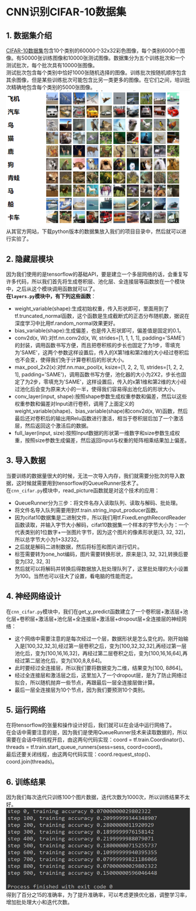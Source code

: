 # CNN识别CIFAR-10数据集
## 1. 数据集介绍  
[CIFAR-10数据集](http://www.cs.toronto.edu/~kriz/cifar.html)包含10个类别的60000个32x32彩色图像，每个类别6000个图像。有50000张训练图像和10000张测试图像。数据集分为五个训练批次和一个测试批次，每个批次具有10000张图像。  
测试批次包含每个类别中恰好1000张随机选择的图像。训练批次按随机顺序包含其余图像，但是某些训练批次可能包含比另一类更多的图像。在它们之间，培训批次精确地包含每个类别的5000张图像。  
![](./pictures/cifar10.png)  
从其官方网站，下载python版本的数据集放入我们的项目目录中，然后就可以进行实验了。
## 2. 隐藏层模块  
因为我们使用的是tensorflow的基础API，要是建立一个多层网络的话，会重复写许多代码，所以我们首先将生成卷积层、池化层、全连接层等函数放在一个模块中，之后从这个模块调用函数就可以了。  
**在`layers.py`模块中，有下列这些函数**：  

- weight_variable(shape):生成初始权重，传入形状即可，里面用到了tf.truncated_normal函数，这个函数是生成截断式的正态分布随机数，据说在深度学习中比用tf.random_normal效果更好。  
- bias_variable(shape):生成偏差，也是传入形状即可，偏差值是固定的0.1。  
- conv2d(x, W):对tf.nn.conv2d(x, W, strides=[1, 1, 1, 1], padding='SAME')的封装，调用函数书写方便，而且把卷积核的步长也固定了为1步，零填充为'SAME'，这两个参数这样设置后，传入的X第1维和第2维的大小经过卷积后也不会变，使得我们免于计算卷积后的形状大小。  
- max_pool_2x2(x):对tf.nn.max_pool(x, ksize=[1, 2, 2, 1], strides=[1, 2, 2, 1], padding='SAME')，调用函数书写方便，池化器的大小为2X2，步长也固定了为2步，零填充为'SAME'，这样设置后，传入的x第1维和第2维的大小经过池化后会变为原来大小的一半，使得我们容易得出池化后的形状大小。  
- conv_layer(input, shape):按照shape参数生成权重参数和偏差，然后以这些权重参数和偏差对Input进行卷积，调用了上面定义的weight_variable(shape)、bias_variable(shape)和conv2d(x, W)函数，然后最后还对卷积后的输出用Relu函数进行激活，相当于卷积层后加了一个激活层，然后返回这个激活后的数据。  
- full_layer(input, size):按照Input数据的形状第一维数字和size参数生成权重，按照size参数生成偏差，然后返回input与权重的矩阵相乘结果加上偏差。  
## 3. 导入数据  
当要训练的数据量很大的时候，无法一次导入内存，我们就需要分批次的导入数据，这时候就需要用到tensorflow的QueueRunner技术了。  
在`cnn_cifar.py`模块中，read_picture函数就是对这个技术的应用：  

- QueueRunner分为三步：将文件名存入读取队列、读取与解码、批处理。  
- 将文件名导入队列需要用到tf.train.string_input_producer函数。  
- 因为cifat10数据集是二进制文件，所以我们用tf.FixedLengthRecordReader函数读取，并输入字节大小解码，cifat10数据集一个样本的字节大小为：一个代表类别的1位数字+一张图片字节，因为这个图片的像素形状是[3, 32, 32]，所以总字节大小为1+3*32*32。  
- 之后就是解码二进制数据，然后将标签和图片进行切片。
- 标签需要转为one_hot编码，图片需要转换形状，原来是[3, 32, 32],转换后要变为[32, 32, 3]  
- 然后就可以将解码并转换后得数据放入批处理队列了，这里批处理的大小设置为100。当然也可以往大了设置，看电脑的性能而定。  
## 4. 神经网络设计  
在`cnn_cifar.py`模块中，我们在get_y_predict函数建立了一个卷积层+激活层+池化层+卷积层+激活层+池化层+全连接层+激活层+dropout层+全连接层的神经网络：  

- 这个网络中需要注意的是每次经过一个层，数据形状是怎么变化的。刚开始输入是[100,32,32,3],经过第一层卷积之后，变为[100,32,32,32],再经过第一层池化后，变为[100,16,16,32]，再经过第二层卷积之后，变为[100,16,16,64],再经过第二层池化后，变为[100,8,8,64]。  
- 此时要经过全连接层，所以我们要将数据变为二维，结果变为[100, 8*8*64]。  
- 经过全连接层和激活层之后，这里加入了一个dropout层，是为了防止网络过拟合，所以随机抛弃一些节点，再跟最后一层全连接层做计算。  
- 最后一层全连接层为10个节点，因为我们要预测10个类别。  
## 5. 运行网络  
在将tensorflow的张量和操作设计好后，我们就可以在会话中运行网络了。  
在会话中需要注意的是，因为我们是使用QueueRunner技术来读取数据的，所以需要在会话中将线程开启，由这两句代码实现：coord = tf.train.Coordinator()、threads = tf.train.start_queue_runners(sess=sess, coord=coord)。  
最后还要关闭线程，由这两句代码实现：coord.request_stop()、coord.join(threads)。
## 6. 训练结果  
因为我们每次迭代只训练100个图片数据，迭代次数为1000次，所以训练结果不太好。
![](./pictures/jieguo.png)  
得到了百分之15的准确率，为了提升准确率，可以考虑更换优化器，调整学习率，增加批处理大小和迭代次数。